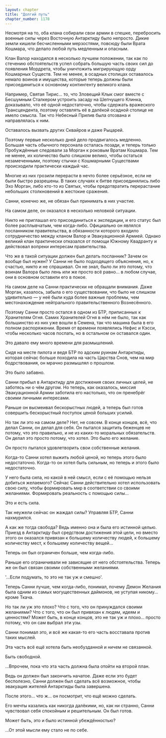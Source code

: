 ```yaml
---
layout: chapter
title: "Долгий путь"
chapter_number: 1178
---
```


Несмотря на то, оба клана собирали свои армии в спешке, перебросить военные силы через Восточную Антарктиду было непросто. Дикие земли кишели бесчисленными мерзостями, повсюду были Врата Кошмара, что делало любой путь медленным и опасным.

Клан Валор находился в несколько лучшем положении, так как по стечению обстоятельств успел собрать большую часть своих сил до появления Мордрета, чтобы уничтожить мигрирующую орду Кошмарных Существ. Тем не менее, в осадных столицах оставалось немало воинов и имущества, которые теперь должны были присоединиться к основному контингенту великого клана.

Например, Святая Тирис... то, что Зловещий Клык смог вместе с Бесшумным Сталкером устроить засаду на Шепчущего Клинка, доказывало, что её одной недостаточно, чтобы сдержать вражеского Трансцендента, поэтому оставлять её в далёкой осадной столице не имело смысла. Так что Небесный Прилив была отозвана и направлялась к ним.

Оставалось вызвать других Сквайров и даже Рыцарей.

Поэтому первые несколько дней дело продвигалось медленно. Большая часть обычного персонала осталась позади, и теперь только Пробуждённые следовали за Морган к роковым Вратам Кошмара. Тем не менее, их количество было слишком велико, чтобы остаться незамеченными, поэтому стычки с Кошмарными Существами происходили практически каждый час.

Многие из них грозили перерасти в нечто более серьёзное, если не были быстро разрешены. В таких случаях к битве присоединялись либо Эхо Морган, либо кто-то из Святых, чтобы предотвратить перерастание небольших столкновений в жестокие сражения.

Санни, конечно же, не обязан был принимать в них участие.

На самом деле, он оказался в несколько неловкой ситуации.

Никто не приглашал его присоединиться к экспедиции, и его статус был более расплывчатым, чем когда-либо. Официально он являлся посланником правительства, в обязанности которого входило сотрудничество между кланом Валор и Эвакуационной Армией. Однако великий клан практически отказался от помощи Южному Квадранту и действовал вопреки интересам правительства.

Что же в такой ситуации должен был делать посланник? Зачем он вообще был нужен? У Санни не было подходящего объяснения, но, к счастью, никто и не спрашивал. Он не знал, было ли это потому, что воинам Валора было лень или же просто всё равно... в любом случае, они в основном оставили его в покое.

На самом деле на Санни практически не обращали внимания. Даже Морган, казалось, забыла о его существовании, что было не слишком удивительно — у неё были куда более важные проблемы, чем местонахождение нейтрального правительственного Вознесённого.

Поэтому Санни просто остался в одном из БТР, приписанных к Хранителям Огня. Самих Хранителей Огня в нём не было, так как большинство из них уже вошли в Семена, так что машина была в его полном распоряжении. Время от времени появлялись Нефис и Кэсси, чтобы несколько часов поспать, но в остальном он оставался один.

Это давало ему много времени для размышлений.

Сидя на месте пилота и ведя БТР по адским руинам Антарктиды, которая сейчас больше походила на часть Царства Снов, чем на мир бодрствования, он мрачно размышлял о прошлом.

Это было забавно.

Санни прибыл в Антарктиду для достижения своих личных целей, не заботясь ни о чём другом. Но теперь, как оказалось, миссия Эвакуационной Армии заботила его настолько, что он пренебрёг своими личными интересами.

Раньше он высмеивал бескорыстных людей, а теперь был готов совершить бескорыстный поступок ценой больших усилий.

Но так ли это на самом деле? Нет, не совсем. В конце концов, всё, что делал Санни, он делал для себя. Он пытался защитить беженцев не потому, что это правильно, и не из каких-то моральных обязательств. Он делал это просто потому, что хотел. Это было его желание.

Он просто пытался удовлетворить свои собственные желания.

Когда-то Санни хотел выжить любой ценой, но теперь этого было недостаточно. Когда-то он хотел быть сильным, но теперь и этого было недостаточно.

У него была сила, но какой в ней смысл, если с её помощью нельзя добиться желаемого? Сейчас Санни действительно хотел использовать свою силу, чтобы формировать мир в соответствии со своими желаниями. Формировать реальность с помощью силы...

Это и есть сила.

Так неужели сейчас он жаждал силы? Управляя БТР, Санни нахмурился.

А как же тогда свобода? Ведь именно она и была его истинной целью. Приезд в Антарктиду был средством достижения этой цели, но вместо этого он оказался привязан к большему количеству людей, к большему количеству мест, к большему количеству вещей...

Теперь он был ограничен больше, чем когда-либо.

Раньше его ограничивали не зависящие от него обстоятельства. Теперь же он был связан своими собственными желаниями.

'...Если подумать, то это не так уж и смешно'.

Теперь Санни лучше, чем когда-либо, понимал, почему Демон Желания была одним из самых могущественных даймонов, не уступая никому... кроме Ткача.

Но так ли уж это плохо? Что с того, что он принуждался своими желаниями? Что с того, что он был привязан к людям, идеям и ценностям? Может быть, в конце концов, это не так уж и плохо... просто потому, что он сам выбрал эти узы.

Санни понимал это, и всё же какая-то его часть восставала против таких мыслей.

Эта часть всё ещё хотела быть необузданной и ничем не связанной.

Быть свободной.

...Впрочем, пока что эта часть должна была отойти на второй план.

Ведь он должен был закончить начатое. Даже если это будет бесполезно, Санни должен был сделать всё возможное, чтобы эвакуация жителей Антарктиды была завершена.

После этого... что ж... он посмотрит, что ещё можно сделать.

Его мечты казались как никогда далёкими, но, как ни странно, Санни чувствовал себя спокойным и решительным. Он был готов.

Может быть, это и было истинной убеждённостью?

...От этой мысли ему стало не по себе.